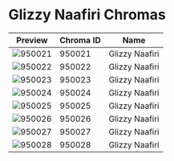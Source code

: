 # Glizzy Naafiri Chromas



| Preview | Chroma ID | Name |
|---------|-----------|------|
| ![950021](https://raw.communitydragon.org/latest/plugins/rcp-be-lol-game-data/global/default/v1/champion-chroma-images/950/950021.png) | 950021 | Glizzy Naafiri |
| ![950022](https://raw.communitydragon.org/latest/plugins/rcp-be-lol-game-data/global/default/v1/champion-chroma-images/950/950022.png) | 950022 | Glizzy Naafiri |
| ![950023](https://raw.communitydragon.org/latest/plugins/rcp-be-lol-game-data/global/default/v1/champion-chroma-images/950/950023.png) | 950023 | Glizzy Naafiri |
| ![950024](https://raw.communitydragon.org/latest/plugins/rcp-be-lol-game-data/global/default/v1/champion-chroma-images/950/950024.png) | 950024 | Glizzy Naafiri |
| ![950025](https://raw.communitydragon.org/latest/plugins/rcp-be-lol-game-data/global/default/v1/champion-chroma-images/950/950025.png) | 950025 | Glizzy Naafiri |
| ![950026](https://raw.communitydragon.org/latest/plugins/rcp-be-lol-game-data/global/default/v1/champion-chroma-images/950/950026.png) | 950026 | Glizzy Naafiri |
| ![950027](https://raw.communitydragon.org/latest/plugins/rcp-be-lol-game-data/global/default/v1/champion-chroma-images/950/950027.png) | 950027 | Glizzy Naafiri |
| ![950028](https://raw.communitydragon.org/latest/plugins/rcp-be-lol-game-data/global/default/v1/champion-chroma-images/950/950028.png) | 950028 | Glizzy Naafiri |
